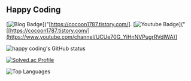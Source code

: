 ## Happy Coding
[![Blog Badge](https://img.shields.io/badge/Coding%20Blog-555263?style=flat&logoColor=white)]("[https://cocoon1787.tistory.com/].
[![Youtube Badge](https://img.shields.io/badge/Coding%20Youtube-555263?style=flat&logoColor=white)]("[[https://cocoon1787.tistory.com/](https://www.youtube.com/channel/UCUe70G_YiHnNVPugrRVdlWA)]

![happy coding's GitHub status](https://github-readme-stats.vercel.app/api?username=lmwmason&show_icons=true&theme=cobalt)

[![Solved.ac Profile](http://mazassumnida.wtf/api/generate_badge?boj=lmwmason)](https://solved.ac/lmwmason)

![Top Languages](https://github-readme-stats.vercel.app/api/top-langs/?username=lmwmason&layout=compact&theme=gruvbox)
<!--
**lmwmason/lmwmason** is a ✨ _special_ ✨ repository because its `README.md` (this file) appears on your GitHub profile.

Here are some ideas to get you started:

- 🔭 I’m currently working on ...
- 🌱 I’m currently learning ...
- 👯 I’m looking to collaborate on ...
- 🤔 I’m looking for help with ...
- 💬 Ask me about ...
- 📫 How to reach me: ...
- 😄 Pronouns: ...
- ⚡ Fun fact: ...
-->
